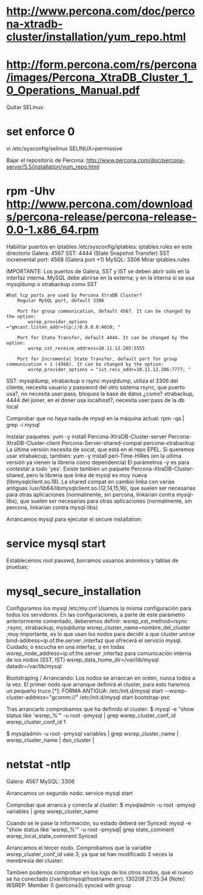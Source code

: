 # http://www.percona.com/doc/percona-xtradb-cluster/installation/yum_repo.html
# http://form.percona.com/rs/percona/images/Percona_XtraDB_Cluster_1_0_Operations_Manual.pdf

Quitar SELinux: 
# set enforce 0

vi /etc/sysconfig/selinux
SELINUX=permissive


Bajar el repositorio de Percona:
http://www.percona.com/doc/percona-server/5.5/installation/yum_repo.html
# rpm -Uhv http://www.percona.com/downloads/percona-release/percona-release-0.0-1.x86_64.rpm

Habilitar puertos en iptables /etc/sysconfig/iptables: iptables.rules en este directorio
Galera: 4567
SST: 4444 (State Snapshot Transfer)
SST incremental port: 4568 (Galera port +1)
MySQL: 3306
Mirar iptables.rules

IMPORTANTE: 
	Los puertos de Galera, SST y IST se deben abrir solo en la interfaz interna.
	MySQL debe abrirse en la externa; y en la interna si se usa mysqldump o xtrabackup como SST

	What tcp ports are used by Percona XtraDB Cluster?
		Regular MySQL port, default 3306

		Port for group communication, default 4567. It can be changed by the option:
			wsrep_provider_options ="gmcast.listen_addr=tcp://0.0.0.0:4010; "

		Port for State Transfer, default 4444. It can be changed by the option:
			wsrep_sst_receive_address=10.11.12.205:5555

		Port for Incremental State Transfer, default port for group communication + 1 (4568). It can be changed by the option:
			wsrep_provider_options = "ist.recv_addr=10.11.12.206:7777; "

	
SST: mysqldump, xtrabackup o rsync
	mysqldump, utiliza el 3306 del cliente, necesita usuario y password del otro sistema
	rsync, que puerto usa?, no necesita user:pass, bloquea la base de datos ¿como?
	xtrabackup, 4444 del joiner, en el doner usa localhost?, necesita user:pass de la db local

Comprobar que no haya nada de mysql en la máquina actual: rpm -qa | grep -i mysql

Instalar paquetes:
yum -y install Percona-XtraDB-Cluster-server Percona-XtraDB-Cluster-client Percona-Server-shared-compat percona-xtrabackup
La última versión necesita de socat, que está en el repo EPEL.
Si queremos usar xtrabakcup, también: yum -y install perl-Time-HiRes (en la ultima versión ya vienen la libreria como dependencia)
El parámetros -y es para contestar a todo 'yes'.
Existe tambien un paquete Percona-XtraDB-Cluster-shared, pero la libreria que linka de mysql es muy nueva (libmysqlclient.so.18).
La shared compat en cambio linka con varias antiguas /usr/lib64/libmysqlclient.so.(12,14,15,16), que suelen ser necesarias para otras aplicaciones (normalmente, sin percona, linkarian contra mysql-libs), que suelen ser necesarias para otras aplicaciones (normalmente, sin percona, linkarian contra mysql-libs)

Arrancamos mysql para ejecutar el secure installation:
# service mysql start

Establecemos root passwd, borramos usuarios anónimos y tablas de pruebas:
# mysql_secure_installation

Configuramos los mysql /etc/my.cnf
	Usamos la misma configuración para todos los servidores.
En las configuraciones, a parte de este parámetro anteriormente comentado, deberemos definir:
	wsrep_sst_method=rsync ;rsync, xtrabackup, mysqldump
	wsrep_cluster_name=nombre_del_cluster ;muy importante, es lo que usan los nodos para decidir a que cluster unirse
	bind-address=ip.of.the.server ;interfaz que ofrecerá el servicio mysql. Cuidado, o escucha en una interfaz, o en todas
	wsrep_node_address=ip.of.the.server ;interfaz para comunicación interna de los nodos (SST, IST)
	wsrep_data_home_dir=/var/lib/mysql
	datadir=/var/lib/mysql


Bootstraping / Arrancando:
Los nodos se arrancan en orden, nunca todos a la vez.
El primer nodo que arranque definirá el cluster, para esto haremos un pequeño truco [*]:
	FORMA ANTIGUA:	/etc/init.d/mysql start --wsrep-cluster-address="gcomm://"
	/etc/init.d/mysql start bootstrap-pxc

Tras arrancarlo comprobamos que ha definido el cluster:
$ mysql -e "show status like 'wsrep_%'" -u root -pmysql | grep wsrep_cluster_conf_id
wsrep_cluster_conf_id   1

$ mysqladmin -u root -pmysql variables  | grep wsrep_cluster_name
| wsrep_cluster_name                                | dsn_cluster |

# netstat -ntlp
Galera: 4567
MySQL: 3306


Arrancamos un segundo nodo: service mysql start

Comprobar que arranca y conecta al cluster:
$ mysqladmin -u root -pmysql variables  | grep wsrep_cluster_name

Cuando se le pase la información, su estado deberá ser Synced:
mysql -e "show status like 'wsrep_%'" -u root -pmysql| grep state_comment
wsrep_local_state_comment       Synced


Arrancamos el tercer nodo.
Comprobamos que la variable wsrep_cluster_conf_id vale 3, ya que se han modificado 3 veces la membresía del cluster:

Tambien podemos comprobar en los logs de los otros nodos, que el nuevo se ha conectado (/var/lib/mysql/hostname.err):
130208 21:35:34 [Note] WSREP: Member 0 (percona3) synced with group
